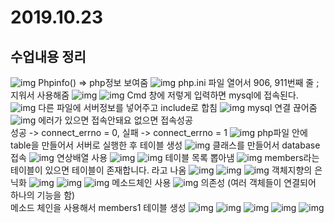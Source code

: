 # 2019.10.23
## 수업내용 정리

![img](./images7/1.png)
Phpinfo() => php정보 보여줌
![img](./images7/2.png)
php.ini 파일 열어서 906, 911번째 줄 ;지워서 사용해줌
![img](./images7/3.png)
![img](./images7/4.png)
Cmd 창에 저렇게 입력하면 mysql에 접속된다.
![img](./images7/5.png)
다른 파일에 서버정보를 넣어주고 include로 합침
![img](./images7/6.png) mysql 연결 끊어줌<br>
![img](./images7/7.png) 에러가 있으면 접속안돼요 없으면 접속성공 <br>
성공 -> connect_errno = 0, 실패 -> connect_errno = 1
![img](./images7/8.png)
php파일 안에 table을 만들어서 서버로 실행한 후 테이블 생성
![img](./images7/9.png)
클래스를 만들어서 database 접속
![img](./images7/10.png) 연상배열 사용
![img](./images7/11.png)
![img](./images7/12.png) 
테이블 목록 뽑아냄
![img](./images7/13.png)
members라는 테이블이 있으면 테이블이 존재합니다. 라고 나옴
![img](./images7/14.png)
![img](./images7/15.png) 
![img](./images7/16.png) 
객체지향의 은닉화
![img](./images7/17.png) 
![img](./images7/18.png) 
![img](./images7/19.png) 메소드체인 사용
![img](./images7/20.png)
의존성 (여러 객체들이 연결되어 하나의 기능을 함)<br>
메소드 체인을 사용해서 members1 테이블 생성
![img](./images7/21.png)
![img](./images7/22.png) 
![img](./images7/23.png)
![img](./images7/24.png) 
![img](./images7/25.png)
